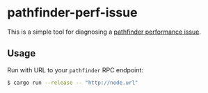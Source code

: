 # pathfinder-perf-issue

This is a simple tool for diagnosing a [pathfinder performance issue](https://github.com/eqlabs/pathfinder/issues/373).

## Usage

Run with URL to your `pathfinder` RPC endpoint:

```sh
$ cargo run --release -- "http://node.url"
```
